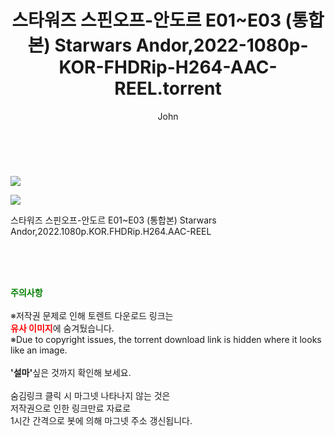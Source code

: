 ﻿---
layout: post
title:  "    스타워즈 스핀오프-안도르 E01~E03 (통합본) Starwars Andor,2022-1080p-KOR-FHDRip-H264-AAC-REEL.torrent"
author: John
categories: [ 영화 ]
tags: [  ]
image: https://torrentrj55.com/uploadfile/full/d1439e3480b18e623ffd089f26850c15165084b5.jpg"/></p><p><img src="https://torrentrj55.com/uploadfile/full/08548faa4477503b00f70db7dfa4c37442ac2c59.jpg 
description: "    스타워즈 스핀오프-안도르 E01~E03 (통합본) Starwars Andor,2022-1080p-KOR-FHDRip-H264-AAC-REEL torrent 정보 공유"
toc: true
toc_sticky: true
---

<br>
<p><img src="https://torrentrj55.com/uploadfile/full/d1439e3480b18e623ffd089f26850c15165084b5.jpg"/></p><p><img src="https://torrentrj55.com/uploadfile/full/08548faa4477503b00f70db7dfa4c37442ac2c59.jpg"/></p>
 스타워즈 스핀오프-안도르 E01~E03 (통합본) Starwars Andor,2022.1080p.KOR.FHDRip.H264.AAC-REEL  
    
<br><br><br>
<p data-ke-size="size16"><b><span style="color: green;">주의사항</span></b><br /><br />※저작권 문제로 인해 토렌트 다운로드 링크는<br /><b><span style="color: red;">유사 이미지</span></b>에 숨겨뒀습니다.<br />※Due to copyright issues, the torrent download link is hidden where it looks like an image.<br /><br /><b>'설마'</b>싶은 것까지 확인해 보세요.<br /><br />숨김링크 클릭 시 마그넷 나타나지 않는 것은<br />저작권으로 인한 링크만료 자료로<br />1시간 간격으로 봇에 의해 마그넷 주소 갱신됩니다.</p>
